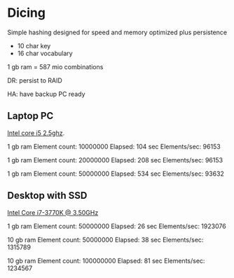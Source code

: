 Dicing
======

Simple hashing designed for speed and memory optimized plus persistence

 * 10 char key
 * 16 char vocabulary

1 gb ram = 587 mio combinations

DR: persist to RAID

HA: have backup PC ready


Laptop PC
---------

[Intel core i5 2.5ghz](http://www.cpubenchmark.net/cpu.php?cpu=Intel+Core+i5+520M+%40+2.40GHz).


1 gb ram
Element count: 10000000
Elapsed: 104 sec
Elements/sec: 96153

1 gb ram
Element count: 20000000
Elapsed: 208 sec
Elements/sec: 96153

1 gb ram
Element count: 50000000
Elapsed: 534 sec
Elements/sec: 93632



Desktop with SSD
----------------

[Intel Core i7-3770K @ 3.50GHz](http://www.cpubenchmark.net/cpu.php?cpu=Intel+Core+i7-3770K+%40+3.50GHz&id=2)

1 gb ram
Element count: 50000000
 Elapsed: 26 sec
Elements/sec: 1923076

10 gb ram
Element count: 50000000 Elapsed: 38 sec
Elements/sec: 1315789


10 gb ram
Element count: 100000000
Elapsed: 81 sec
Elements/sec: 1234567